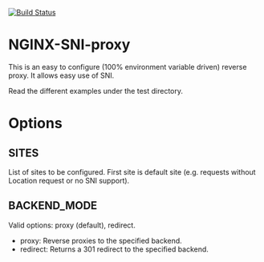 [![Build Status](https://travis-ci.org/mat128/nginx-sni-proxy.svg?branch=master)](https://travis-ci.org/mat128/nginx-sni-proxy)

NGINX-SNI-proxy
===============

This is an easy to configure (100% environment variable driven) reverse proxy.
It allows easy use of SNI.

Read the different examples under the test directory.

Options
=======

SITES
-----

List of sites to be configured. First site is default site (e.g. requests without Location request or no SNI support).

BACKEND_MODE
------------

Valid options: proxy (default), redirect.

- proxy: Reverse proxies to the specified backend.
- redirect: Returns a 301 redirect to the specified backend.

